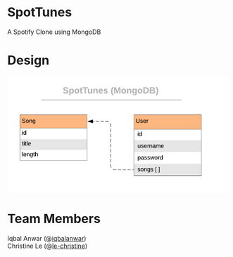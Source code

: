 # SpotTunes
A Spotify Clone using MongoDB 

# Design
<img src = "images/spottunes-erd.png" width = 500/>

# Team Members
Iqbal Anwar (@<a href = "https://github.com/iqbalanwar">iqbalanwar</a>)<br/>
Christine Le (@<a href="https://github.com/le-christine">le-christine</a>)<br/>
